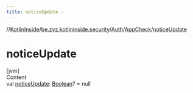 ```yaml
---
title: noticeUpdate -
---
```

//[KotlinInside](../../../index.md)/[be.zvz.kotlininside.security](../../index.md)/[Auth](../index.md)/[AppCheck](index.md)/[noticeUpdate](notice-update.md)



# noticeUpdate  
[jvm]  
Content  
val [noticeUpdate](notice-update.md): [Boolean](https://kotlinlang.org/api/latest/jvm/stdlib/kotlin/-boolean/index.html)? = null  




